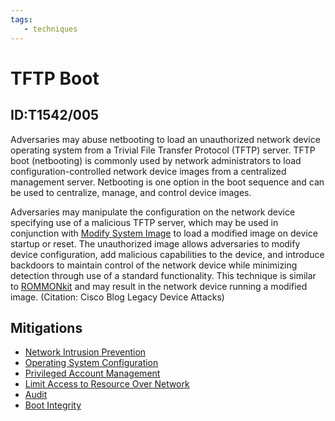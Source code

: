 ```yaml
---
tags:
   - techniques
---
```

# TFTP Boot
## ID:T1542/005
Adversaries may abuse netbooting to load an unauthorized network device operating system from a Trivial File Transfer Protocol (TFTP) server. TFTP boot (netbooting) is commonly used by network administrators to load configuration-controlled network device images from a centralized management server. Netbooting is one option in the boot sequence and can be used to centralize, manage, and control device images.

Adversaries may manipulate the configuration on the network device specifying use of a malicious TFTP server, which may be used in conjunction with [Modify System Image](techniques/T1601) to load a modified image on device startup or reset. The unauthorized image allows adversaries to modify device configuration, add malicious capabilities to the device, and introduce backdoors to maintain control of the network device while minimizing detection through use of a standard functionality. This technique is similar to [ROMMONkit](techniques/T1542/004) and may result in the network device running a modified image. (Citation: Cisco Blog Legacy Device Attacks)
## Mitigations
* [Network Intrusion Prevention](mitigations/M1031)
* [Operating System Configuration](mitigations/M1028)
* [Privileged Account Management](mitigations/M1026)
* [Limit Access to Resource Over Network](mitigations/M1035)
* [Audit](mitigations/M1047)
* [Boot Integrity](mitigations/M1046)
